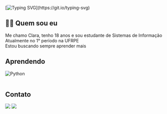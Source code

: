 [![Typing SVG](https://readme-typing-svg.demolab.com?font=Fira+Code&pause=1000&color=14036E&center=true&random=false&width=435&lines=Oii%2C+bem+vindo!)](https://git.io/typing-svg)

 ## 🙆‍♀️ Quem sou eu 
 Me chamo Clara, tenho 18 anos e sou estudante de Sistemas de Informação
 <br>
 Atualmente no 1° período na UFRPE
 <br>
 Estou buscando sempre aprender mais
 <br>
## Aprendendo
<div style="display: inline_block">
  <img align="center" alt="Python" src="https://img.shields.io/badge/Python-3776AB?style=for-the-badge&logo=python&logoColor=white" />
</div><br/> 


## Contato 
<div> 
    <a href="https://www.instagram.com/claramferraz/" target="_blank"><img src="https://img.shields.io/badge/-Instagram-%23E4405F?style=for-the-badge&logo=instagram&logoColor=white" target="_blank"></a>
      <a href="https://www.linkedin.com/in/claramirandaferraz/" target="_blank"><img src="https://img.shields.io/badge/-LinkedIn-%230077B5?style=for-the-badge&logo=linkedin&logoColor=white" target="_blank"></a> 
